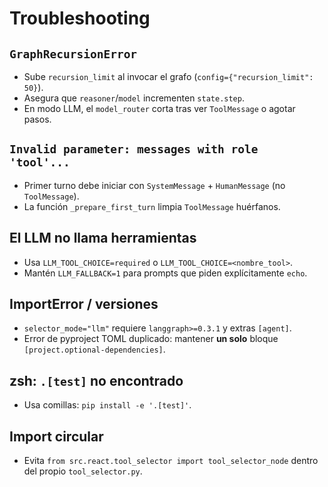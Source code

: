 # Troubleshooting

## `GraphRecursionError`
- Sube `recursion_limit` al invocar el grafo (`config={"recursion_limit": 50}`).
- Asegura que `reasoner`/`model` incrementen `state.step`.
- En modo LLM, el `model_router` corta tras ver `ToolMessage` o agotar pasos.

## `Invalid parameter: messages with role 'tool'...`
- Primer turno debe iniciar con `SystemMessage` + `HumanMessage` (no `ToolMessage`).
- La función `_prepare_first_turn` limpia `ToolMessage` huérfanos.

## El LLM no llama herramientas
- Usa `LLM_TOOL_CHOICE=required` o `LLM_TOOL_CHOICE=<nombre_tool>`.
- Mantén `LLM_FALLBACK=1` para prompts que piden explícitamente `echo`.

## ImportError / versiones
- `selector_mode="llm"` requiere `langgraph>=0.3.1` y extras `[agent]`.
- Error de pyproject TOML duplicado: mantener **un solo** bloque `[project.optional-dependencies]`.

## zsh: `.[test]` no encontrado
- Usa comillas: `pip install -e '.[test]'`.

## Import circular
- Evita `from src.react.tool_selector import tool_selector_node` dentro del propio `tool_selector.py`.
